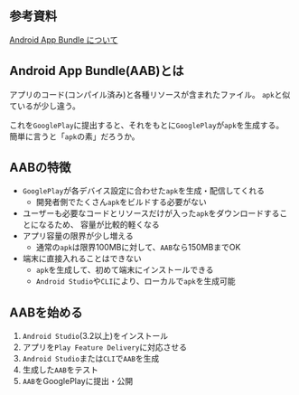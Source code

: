 ## 参考資料
[Android App Bundle について](https://developer.android.com/guide/app-bundle)

## Android App Bundle(AAB)とは
アプリのコード(コンパイル済み)と各種リソースが含まれたファイル。
`apk`と似ているが少し違う。

これを`GooglePlay`に提出すると、それをもとに`GooglePlay`が`apk`を生成する。  
簡単に言うと「`apk`の素」だろうか。

## AABの特徴
* `GooglePlay`が各デバイス設定に合わせた`apk`を生成・配信してくれる
  - 開発者側でたくさん`apk`をビルドする必要がない
* ユーザーも必要なコードとリソースだけが入った`apk`をダウンロードすることになるため、
  容量が比較的軽くなる
* アプリ容量の限界が少し増える
  - 通常の`apk`は限界100MBに対して、`AAB`なら150MBまでOK
* 端末に直接入れることはできない
  - `apk`を生成して、初めて端末にインストールできる
  - `Android Studio`や`CLI`により、ローカルで`apk`を生成可能

## AABを始める
1. `Android Studio`(3.2以上)をインストール
2. アプリを`Play Feature Delivery`に対応させる
3. `Android Studio`または`CLI`で`AAB`を生成
4. 生成した`AAB`をテスト
5. `AAB`をGooglePlayに提出・公開